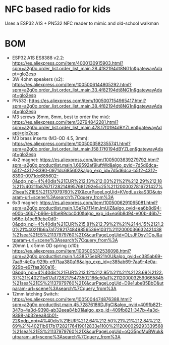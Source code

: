 # NFC based radio for kids

Uses a ESP32 A1S + PN532 NFC reader to mimic and old-school walkman

# BOM

* ESP32 A1S ES8388 v2.2: https://es.aliexpress.com/item/4000130915903.html?spm=a2g0o.order_list.order_list_main.28.4f82194dt8NG1n&gatewayAdapt=glo2esp
* 3W 4ohm speakers (x2): https://es.aliexpress.com/item/1005006144805292.html?spm=a2g0o.order_list.order_list_main.33.4f82194dt8NG1n&gatewayAdapt=glo2esp
* PN532: https://es.aliexpress.com/item/1005007154965417.html?spm=a2g0o.order_list.order_list_main.38.4f82194dt8NG1n&gatewayAdapt=glo2esp
* M3 screws (6mm, 8mm, best to order the mix): https://es.aliexpress.com/item/32794842281.html?spm=a2g0o.order_list.order_list_main.478.17f0194dBYZLen&gatewayAdapt=glo2esp
* M3 brass inserts (M3-OD 4.5, 3mm): https://es.aliexpress.com/item/1005003582355741.html?spm=a2g0o.order_list.order_list_main.158.17f0194dBYZLen&gatewayAdapt=glo2esp
* 4x2 magnet: https://es.aliexpress.com/item/1005003639279792.html?spm=a2g0o.productlist.main.1.69592af9iuftWd&algo_pvid=7d5d6dca-b5f2-4312-8390-0971dc685602&algo_exp_id=7d5d6dca-b5f2-4312-8390-0971dc685602-0&pdp_npi=4%40dis%21EUR%212.13%212.03%21%21%212.29%212.18%21%40211b876717282148957681292e5c25%2112000027816721427%21sea%21ES%21137979760%21X&curPageLogUid=KVqdLuzkaS3D&utparam-url=scene%3Asearch%7Cquery_from%3A
* 6x3 magnet: https://es.aliexpress.com/item/1005006291065081.html?spm=a2g0o.productlist.main.1.5e7e7f14mJmUiZ&algo_pvid=ea6b8d94-e00b-46b7-b66e-b1be89cbc0d0&algo_exp_id=ea6b8d94-e00b-46b7-b66e-b1be89cbc0d0-0&pdp_npi=4%40dis%21EUR%215.81%212.79%21%21%2144.15%2121.20%21%40211b6a7a17282174849856536e1031%2112000036632421438%21sea%21ES%21137979760%21X&curPageLogUid=OLsJFOsyTCpJ&utparam-url=scene%3Asearch%7Cquery_from%3A
* 20mm L x 5mm OD spring (x10): https://es.aliexpress.com/item/1005005312536098.html?spm=a2g0o.productlist.main.1.438575ebR21h0U&algo_pvid=c385ab69-7aa9-4e0a-929b-e97faa380a16&algo_exp_id=c385ab69-7aa9-4e0a-929b-e97faa380a16-0&pdp_npi=4%40dis%21EUR%213.12%212.95%21%21%2123.69%2122.37%21%40211b617a17282175473502166e50a1%2112000032590665845%21sea%21ES%21137979760%21X&curPageLogUid=D9e1ubeB5BbD&utparam-url=scene%3Asearch%7Cquery_from%3A
* 12mm latching Switch: https://es.aliexpress.com/item/1005004474876388.html?spm=a2g0o.productlist.main.45.72876186DJfgCl&algo_pvid=409fb821-347b-4a3d-9398-ab32eea84b01&algo_exp_id=409fb821-347b-4a3d-9398-ab32eea84b01-22&pdp_npi=4%40dis%21EUR%212.64%212.50%21%21%212.84%212.69%21%40211b617b17282176419012833e1100%2112000029293339568%21sea%21ES%21137979760%21X&curPageLogUid=oQG5pdMuBWuk&utparam-url=scene%3Asearch%7Cquery_from%3A

